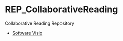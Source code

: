 # REP_CollaborativeReading
Collaborative Reading Repository
- [Software Visio](https://soft98.ir/tags/%D8%AF%D8%A7%D9%86%D9%84%D9%88%D8%AF+%D9%86%D8%B1%D9%85+%D8%A7%D9%81%D8%B2%D8%A7%D8%B1+Microsoft+Visio/)
